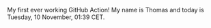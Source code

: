 My first ever working GitHub Action!
My name is Thomas and today is Tuesday, 10 November, 01:39 CET. 
